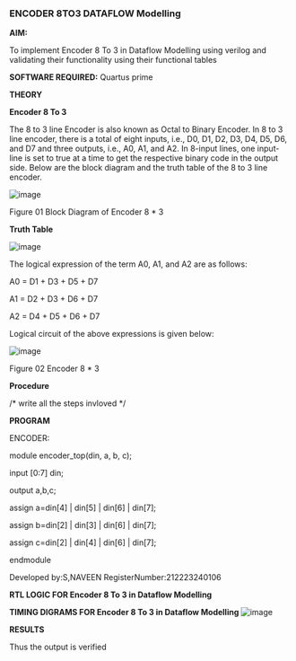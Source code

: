 ### ENCODER 8TO3 DATAFLOW Modelling

**AIM:**

To implement  Encoder 8 To 3 in Dataflow Modelling using verilog and validating their functionality using their functional tables

**SOFTWARE REQUIRED:** Quartus prime

**THEORY**

**Encoder 8 To 3**

The 8 to 3 line Encoder is also known as Octal to Binary Encoder. In 8 to 3 line encoder, there is a total of eight inputs, i.e., D0, D1, D2, D3, D4, D5, D6, and D7 and three outputs, i.e., A0, A1, and A2. In 8-input lines, one input-line is set to true at a time to get the respective binary code in the output side. Below are the block diagram and the truth table of the 8 to 3 line encoder.

![image](https://github.com/naavaneetha/ENCODER8TO3DATAFLOW/assets/154305477/0bc242c1-eb9e-4c47-afe5-30428470efc3)

Figure 01  Block Diagram of Encoder 8 * 3

**Truth Table**

![image](https://github.com/naavaneetha/ENCODER8TO3DATAFLOW/assets/154305477/35496b14-ae6e-4cd1-9abd-d6736b576575)

The logical expression of the term A0, A1, and A2 are as follows:

A0 = D1 + D3 + D5 + D7

A1 = D2 + D3 + D6 + D7

A2 = D4 + D5 + D6 + D7

Logical circuit of the above expressions is given below:

![image](https://github.com/naavaneetha/ENCODER8TO3DATAFLOW/assets/154305477/95acaee6-c873-4c75-89eb-ef09fb158053)

Figure 02  Encoder 8 * 3

**Procedure**

/* write all the steps invloved */

**PROGRAM**

ENCODER:

module encoder_top(din, a, b, c);

input [0:7] din;

output a,b,c;

assign a=din[4] | din[5] | din[6] | din[7];

assign b=din[2] | din[3] | din[6] | din[7];

assign c=din[2] | din[4] | din[6] | din[7];

endmodule

Developed by:S,NAVEEN
RegisterNumber:212223240106

**RTL LOGIC FOR Encoder 8 To 3 in Dataflow Modelling**

**TIMING DIGRAMS FOR Encoder 8 To 3 in Dataflow Modelling**
![image](https://github.com/NAVEEN23013059/ENCODER8TO3DATAFLOW/assets/150319555/e3b6bbfd-91f2-4bec-96ab-cbce235a960a)


**RESULTS**

Thus the output is verified


